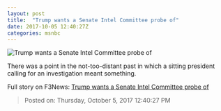 ```yaml
---
layout: post
title:  "Trump wants a Senate Intel Committee probe of"
date: 2017-10-05 12:40:27Z
categories: msnbc
---
```


![Trump wants a Senate Intel Committee probe of](http://www.msnbc.com/sites/msnbc/files/styles/ratio--1_91-1--1200x630/public/democrats_culture_war_96926.jpg-95093.jpg?itok=CQP5-rS-)

There was a point in the not-too-distant past in which a sitting president calling for an investigation meant something.


Full story on F3News: [Trump wants a Senate Intel Committee probe of](http://www.f3nws.com/n/gesDPC)

> Posted on: Thursday, October 5, 2017 12:40:27 PM
